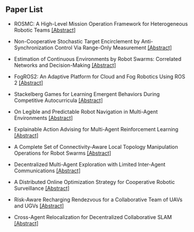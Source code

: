 ## Paper List

- ROSMC: A High-Level Mission Operation Framework for Heterogeneous Robotic Teams
[[Abstract]](https://events.infovaya.com/presentation?id=92420)

- Non-Cooperative Stochastic Target Encirclement by Anti-Synchronization Control Via Range-Only Measurement
[[Abstract]](https://events.infovaya.com/presentation?id=92423)

- Estimation of Continuous Environments by Robot Swarms: Correlated Networks and Decision-Making
[[Abstract]](https://events.infovaya.com/presentation?id=92426)

- FogROS2: An Adaptive Platform for Cloud and Fog Robotics Using ROS 2
[[Abstract]](https://events.infovaya.com/presentation?id=92429)

- Stackelberg Games for Learning Emergent Behaviors During Competitive Autocurricula
[[Abstract]](https://events.infovaya.com/presentation?id=92432)

- On Legible and Predictable Robot Navigation in Multi-Agent Environments
[[Abstract]](https://events.infovaya.com/presentation?id=92435)

- Explainable Action Advising for Multi-Agent Reinforcement Learning
[[Abstract]](https://events.infovaya.com/presentation?id=92438)

- A Complete Set of Connectivity-Aware Local Topology Manipulation Operations for Robot Swarms
[[Abstract]](https://events.infovaya.com/presentation?id=92441)

- Decentralized Multi-Agent Exploration with Limited Inter-Agent Communications
[[Abstract]](https://events.infovaya.com/presentation?id=92444)

- A Distributed Online Optimization Strategy for Cooperative Robotic Surveillance
[[Abstract]](https://events.infovaya.com/presentation?id=92447)

- Risk-Aware Recharging Rendezvous for a Collaborative Team of UAVs and UGVs
[[Abstract]](https://events.infovaya.com/presentation?id=92450)

- Cross-Agent Relocalization for Decentralized Collaborative SLAM
[[Abstract]](https://events.infovaya.com/presentation?id=92453)

